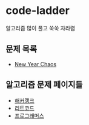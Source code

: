# code-ladder

알고리즘 많이 풀고 쑥쑥 자라렴

## 문제 목록

- [New Year Chaos](./2020-03-13-new-year-chaos)

## 알고리즘 문제 페이지들

- [해커랭크](https://www.hackerrank.com/interview/interview-preparation-kit/)
- [리트코드](https://leetcode.com/problemset/algorithms/)
- [프로그래머스](https://programmers.co.kr/learn/challenges?tab=all_challenges/)